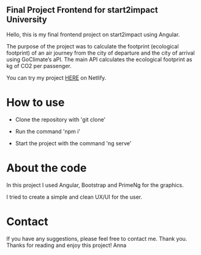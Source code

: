 ## Final Project Frontend for start2impact University

Hello, this is my final frontend project on start2impact using Angular. 

The purpose of the project was to calculate the footprint (ecological footprint) of an air journey from the city of departure and the city of arrival using GoClimate’s aPI.
The main API calculates the ecological footprint as kg of CO2 per passenger.


You can try my project <a href="https://ecofly-annamiolato-s2i.netlify.app/">HERE</a> on Netlify.


# How to use

- Clone the repository with 'git clone'
  
- Run the command 'npm i'
  
- Start the project with the command 'ng serve'


# About the code

In this project I used Angular, Bootstrap and PrimeNg for the graphics. 

I tried to create a simple and clean UX/UI for the user.


# Contact

If you have any suggestions, please feel free to contact me. Thank you.
Thanks for reading and enjoy this project! Anna


